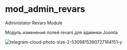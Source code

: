# mod_admin_revars
Administator Revars Module

Модуль изменения полей revars для админки Joomla

![telegram-cloud-photo-size-2-5309815390727164151-y](https://github.com/Delo-Design/mod_admin_revars/assets/3103677/30ffa495-031f-4862-bb8f-5ccf2cbc264d)

